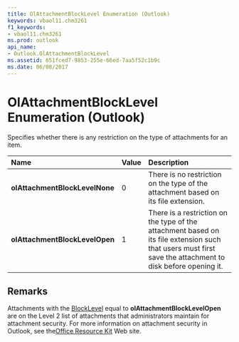 ```yaml
---
title: OlAttachmentBlockLevel Enumeration (Outlook)
keywords: vbaol11.chm3261
f1_keywords:
- vbaol11.chm3261
ms.prod: outlook
api_name:
- Outlook.OlAttachmentBlockLevel
ms.assetid: 651fced7-9853-255e-66ed-7aa5f52c1b9c
ms.date: 06/08/2017
---
```



# OlAttachmentBlockLevel Enumeration (Outlook)

Specifies whether there is any restriction on the type of attachments for an item.



|**Name**|**Value**|**Description**|
|:-----|:-----|:-----|
| **olAttachmentBlockLevelNone**|0|There is no restriction on the type of the attachment based on its file extension.|
| **olAttachmentBlockLevelOpen**|1|There is a restriction on the type of the attachment based on its file extension such that users must first save the attachment to disk before opening it.|

## Remarks

Attachments with the [BlockLevel](Outlook.Attachment.BlockLevel.md) equal to **olAttachmentBlockLevelOpen** are on the Level 2 list of attachments that administrators maintain for attachment security. For more information on attachment security in Outlook, see the[Office Resource Kit](http://technet.microsoft.com/en-us/library/cc303401%28office.14%29.aspx) Web site.


